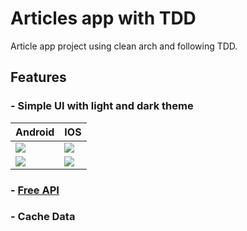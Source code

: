 # Articles app with TDD
Article app project using clean arch and following TDD.

## Features
### - Simple UI with light and dark theme
Android  | IOS
------------- | -------------
![](https://f.top4top.io/p_2313twcbq1.png)  | ![](https://j.top4top.io/p_2313e3rik1.png)
![](https://g.top4top.io/p_23136eomu2.png)  | ![](https://k.top4top.io/p_23137arue2.png) 

### - [Free API](https://jsonplaceholder.typicode.com) 

### - Cache Data



